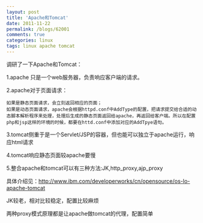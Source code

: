 ```yaml
---
layout: post
title: 'Apache和Tomcat'
date: 2011-11-22
permalink: /blogs/62001
comments: true
categories: linux
tags: linux apache tomcat
---
```


调研了一下Apache和Tomcat：

1.apache 只是一个web服务器，负责响应客户端的请求。

2.apache对于页面请求：

<!--more-->

    如果是静态页面请求，会立刻返回相应的页面；
    如果是动态页面请求，apache会根据httpd.conf中AddType的配置，把请求提交给合适的动态脚本解析程序来处理，处理后生成的静态页面返回给apache，再返回给客户端。所以在配置php和jsp这样的环境的时候，都要在httd.conf中添加对应的AddTpye语句。

3.tomcat侧重于是一个Servlet/JSP的容器，但也能可以独立于apache运行，响应html请求

4.tomcat响应静态页面较apache要慢

5.整合apache和tomcat可以有三种方法:JK,http\_proxy,ajp\_proxy

具体介绍见：<http://www.ibm.com/developerworks/cn/opensource/os-lo-apache-tomcat>

JK较老，相对比较稳定，配置比较麻烦

两种proxy模式原理都是让apache做tomcat的代理，配置简单
